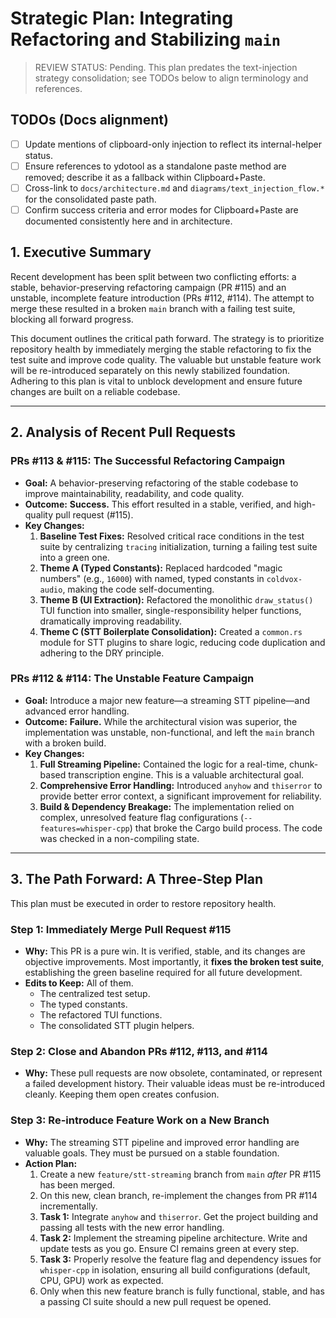 # Strategic Plan: Integrating Refactoring and Stabilizing `main`

> REVIEW STATUS: Pending. This plan predates the text-injection strategy consolidation; see TODOs below to align terminology and references.

## TODOs (Docs alignment)

- [ ] Update mentions of clipboard-only injection to reflect its internal-helper status.
- [ ] Ensure references to ydotool as a standalone paste method are removed; describe it as a fallback within Clipboard+Paste.
- [ ] Cross-link to `docs/architecture.md` and `diagrams/text_injection_flow.*` for the consolidated paste path.
- [ ] Confirm success criteria and error modes for Clipboard+Paste are documented consistently here and in architecture.

## 1. Executive Summary

Recent development has been split between two conflicting efforts: a stable, behavior-preserving refactoring campaign (PR #115) and an unstable, incomplete feature introduction (PRs #112, #114). The attempt to merge these resulted in a broken `main` branch with a failing test suite, blocking all forward progress.

This document outlines the critical path forward. The strategy is to prioritize repository health by immediately merging the stable refactoring to fix the test suite and improve code quality. The valuable but unstable feature work will be re-introduced separately on this newly stabilized foundation. Adhering to this plan is vital to unblock development and ensure future changes are built on a reliable codebase.

---

## 2. Analysis of Recent Pull Requests

### PRs #113 & #115: The Successful Refactoring Campaign

-   **Goal:** A behavior-preserving refactoring of the stable codebase to improve maintainability, readability, and code quality.
-   **Outcome:** **Success.** This effort resulted in a stable, verified, and high-quality pull request (#115).
-   **Key Changes:**
    1.  **Baseline Test Fixes:** Resolved critical race conditions in the test suite by centralizing `tracing` initialization, turning a failing test suite into a green one.
    2.  **Theme A (Typed Constants):** Replaced hardcoded "magic numbers" (e.g., `16000`) with named, typed constants in `coldvox-audio`, making the code self-documenting.
    3.  **Theme B (UI Extraction):** Refactored the monolithic `draw_status()` TUI function into smaller, single-responsibility helper functions, dramatically improving readability.
    4.  **Theme C (STT Boilerplate Consolidation):** Created a `common.rs` module for STT plugins to share logic, reducing code duplication and adhering to the DRY principle.

### PRs #112 & #114: The Unstable Feature Campaign

-   **Goal:** Introduce a major new feature—a streaming STT pipeline—and advanced error handling.
-   **Outcome:** **Failure.** While the architectural vision was superior, the implementation was unstable, non-functional, and left the `main` branch with a broken build.
-   **Key Changes:**
    1.  **Full Streaming Pipeline:** Contained the logic for a real-time, chunk-based transcription engine. This is a valuable architectural goal.
    2.  **Comprehensive Error Handling:** Introduced `anyhow` and `thiserror` to provide better error context, a significant improvement for reliability.
    3.  **Build & Dependency Breakage:** The implementation relied on complex, unresolved feature flag configurations (`--features=whisper-cpp`) that broke the Cargo build process. The code was checked in a non-compiling state.

---

## 3. The Path Forward: A Three-Step Plan

This plan must be executed in order to restore repository health.

### Step 1: Immediately Merge Pull Request #115

-   **Why:** This PR is a pure win. It is verified, stable, and its changes are objective improvements. Most importantly, it **fixes the broken test suite**, establishing the green baseline required for all future development.
-   **Edits to Keep:** All of them.
    -   The centralized test setup.
    -   The typed constants.
    -   The refactored TUI functions.
    -   The consolidated STT plugin helpers.

### Step 2: Close and Abandon PRs #112, #113, and #114

-   **Why:** These pull requests are now obsolete, contaminated, or represent a failed development history. Their valuable ideas must be re-introduced cleanly. Keeping them open creates confusion.

### Step 3: Re-introduce Feature Work on a New Branch

-   **Why:** The streaming STT pipeline and improved error handling are valuable goals. They must be pursued on a stable foundation.
-   **Action Plan:**
    1.  Create a new `feature/stt-streaming` branch from `main` *after* PR #115 has been merged.
    2.  On this new, clean branch, re-implement the changes from PR #114 incrementally.
    3.  **Task 1:** Integrate `anyhow` and `thiserror`. Get the project building and passing all tests with the new error handling.
    4.  **Task 2:** Implement the streaming pipeline architecture. Write and update tests as you go. Ensure CI remains green at every step.
    5.  **Task 3:** Properly resolve the feature flag and dependency issues for `whisper-cpp` in isolation, ensuring all build configurations (default, CPU, GPU) work as expected.
    6.  Only when this new feature branch is fully functional, stable, and has a passing CI suite should a new pull request be opened.
